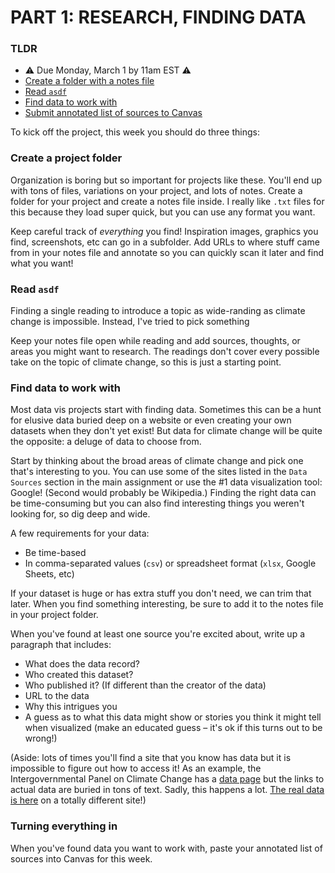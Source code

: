 # PART 1: RESEARCH, FINDING DATA

### TLDR  
* ⚠️ Due Monday, March 1 by 11am EST ⚠️   
* [Create a folder with a notes file](#create-a-project-folder)  
* [Read `asdf`]()  
* [Find data to work with](#find-data-to-work-with)  
* [Submit annotated list of sources to Canvas](#turning-everything-in)  


To kick off the project, this week you should do three things:

### Create a project folder  
Organization is boring but so important for projects like these. You'll end up with tons of files, variations on your project, and lots of notes. Create a folder for your project and create a notes file inside. I really like `.txt` files for this because they load super quick, but you can use any format you want.

Keep careful track of *everything* you find! Inspiration images, graphics you find, screenshots, etc can go in a subfolder. Add URLs to where stuff came from in your notes file and annotate so you can quickly scan it later and find what you want!


### Read `asdf`  
Finding a single reading to introduce a topic as wide-randing as climate change is impossible. Instead, I've tried to pick something

Keep your notes file open while reading and add sources, thoughts, or areas you might want to research. The readings don't cover every possible take on the topic of climate change, so this is just a starting point.


### Find data to work with  
Most data vis projects start with finding data. Sometimes this can be a hunt for elusive data buried deep on a website or even creating your own datasets when they don't yet exist! But data for climate change will be quite the opposite: a deluge of data to choose from.

Start by thinking about the broad areas of climate change and pick one that's interesting to you. You can use some of the sites listed in the `Data Sources` section in the main assignment or use the #1 data visualization tool: Google! (Second would probably be Wikipedia.) Finding the right data can be time-consuming but you can also find interesting things you weren't looking for, so dig deep and wide.

A few requirements for your data:  
* Be time-based  
* In comma-separated values (`csv`) or spreadsheet format (`xlsx`, Google Sheets, etc)  

If your dataset is huge or has extra stuff you don't need, we can trim that later. When you find something interesting, be sure to add it to the notes file in your project folder.

When you've found at least one source you're excited about, write up a paragraph that includes:  

* What does the data record?  
* Who created this dataset?  
* Who published it? (If different than the creator of the data)  
* URL to the data  
* Why this intrigues you  
* A guess as to what this data might show or stories you think it might tell when visualized (make an educated guess – it's ok if this turns out to be wrong!)  

(Aside: lots of times you'll find a site that you know has data but it is impossible to figure out how to access it! As an example, the Intergovernmental Panel on Climate Change has a [data page](https://www.ipcc.ch/data) but the links to actual data are buried in tons of text. Sadly, this happens a lot. [The real data is here](http://www.ipcc-data.org) on a totally different site!)


### Turning everything in  
When you've found data you want to work with, paste your annotated list of sources into Canvas for this week.


